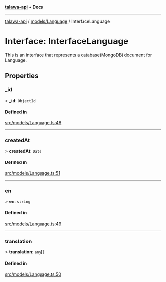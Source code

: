 [**talawa-api**](../../../README.md) • **Docs**

***

[talawa-api](../../../modules.md) / [models/Language](../README.md) / InterfaceLanguage

# Interface: InterfaceLanguage

This is an interface that represents a database(MongoDB) document for Language.

## Properties

### \_id

\> **\_id**: `ObjectId`

#### Defined in

[src/models/Language.ts:48](https://github.com/PalisadoesFoundation/talawa-api/blob/d0c167bb942c4778fba221c2cdd27665fc7dbf61/src/models/Language.ts#L48)

***

### createdAt

\> **createdAt**: `Date`

#### Defined in

[src/models/Language.ts:51](https://github.com/PalisadoesFoundation/talawa-api/blob/d0c167bb942c4778fba221c2cdd27665fc7dbf61/src/models/Language.ts#L51)

***

### en

\> **en**: `string`

#### Defined in

[src/models/Language.ts:49](https://github.com/PalisadoesFoundation/talawa-api/blob/d0c167bb942c4778fba221c2cdd27665fc7dbf61/src/models/Language.ts#L49)

***

### translation

\> **translation**: `any`[]

#### Defined in

[src/models/Language.ts:50](https://github.com/PalisadoesFoundation/talawa-api/blob/d0c167bb942c4778fba221c2cdd27665fc7dbf61/src/models/Language.ts#L50)
